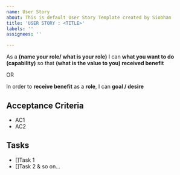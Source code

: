```yaml
---
name: User Story
about: This is default User Story Template created by Siobhan
title: 'USER STORY : <TITLE>'
labels: ''
assignees: ''

---
```


As a **(name your role/ what is your role)** I can **what you want to do (capability)** so that **(what is the value to you) received benefit**

OR  

In order to **receive benefit** as a **role**, I can **goal / desire**

## Acceptance Criteria
* AC1
* AC2

## Tasks
- []Task 1
- []Task 2 & so on...

